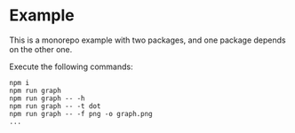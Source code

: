 # Example

This is a monorepo example with two packages, and one package depends on the other one.

Execute the following commands:

    npm i
    npm run graph
    npm run graph -- -h
    npm run graph -- -t dot
    npm run graph -- -f png -o graph.png
    ...
